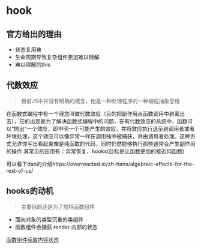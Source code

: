# hook

## 官方给出的理由
* 状态复用难
* 生命周期导致复杂组件更加难以理解
* 难以理解的this

## 代数效应
> 目前JS中并没有明确的概念，他是一种处理程序的一种编程抽象思维

在函数式编程中有一个理念叫做代数效应（目的把副作用从函数调用中剥离出去），它的出现是为了解决函数式编程中的问题，在有代数效应的系统中，函数可以“抛出”一个效应，即申明一个可能产生的效应，并将效应执行退至到调用者或者环境处理，这个效应可以像异常一样在调用栈中被捕获，并由调用者处理。这种方式允许你写出看起来像是纯函数的代码，同时仍然能够执行那些通常会产生副作用的操作
其常见的应用有：异常恢复、hooks(目标是让函数更加的接近纯函数)

可以看下dan的介绍https://overreacted.io/zh-hans/algebraic-effects-for-the-rest-of-us/

## hooks的动机

> 主要目的还是为了加持函数组件
* 面向对象的类型沉重的类组件
* 函数组件会捕获 render 内部的状态

[函数组件获取内容状态](https://codesandbox.io/s/pjqnl16lm7)